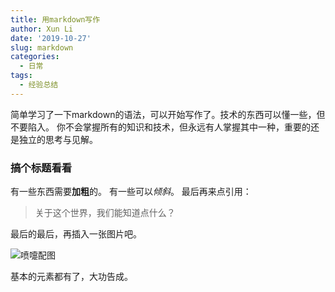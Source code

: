 ```yaml
---
title: 用markdown写作
author: Xun Li
date: '2019-10-27'
slug: markdown
categories:
  - 日常
tags:
  - 经验总结
---
```


简单学习了一下markdown的语法，可以开始写作了。技术的东西可以懂一些，但不要陷入。
你不会掌握所有的知识和技术，但永远有人掌握其中一种，重要的还是独立的思考与见解。

### 搞个标题看看
有一些东西需要**加粗**的。
有一些可以*倾斜*。
最后再来点引用：
> 关于这个世界，我们能知道点什么？

最后的最后，再插入一张图片吧。

![喷嚏配图](https://wx4.sinaimg.cn/mw690/61e04755ly1g8aoon11izj20dw0993yn.jpg)

基本的元素都有了，大功告成。